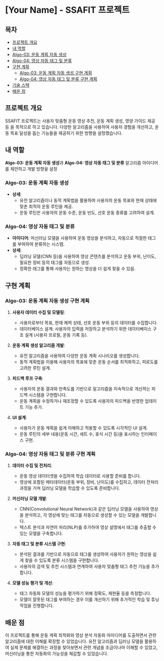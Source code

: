 # [Your Name] - SSAFIT 프로젝트

## 목차
- [프로젝트 개요](#프로젝트-개요)
- [내 역할](#내-역할)
- [Algo-03: 운동 계획 자동 생성](#algo-03-운동-계획-자동-생성)
- [Algo-04: 영상 자동 태그 및 분류](#algo-04-영상-자동-태그-및-분류)
- [구현 계획](#구현-계획)
  - [Algo-03: 운동 계획 자동 생성 구현 계획](#algo-03-운동-계획-자동-생성-구현-계획)
  - [Algo-04: 영상 자동 태그 및 분류 구현 계획](#algo-04-영상-자동-태그-및-분류-구현-계획)
- [기술 스택](#기술-스택)
- [배운 점](#배운-점)

## 프로젝트 개요
SSAFIT 프로젝트는 사용자 맞춤형 운동 영상 추천, 운동 계획 생성, 영양 가이드 제공 등 을 목적으로 하고 있습니다. 다양한 알고리즘을 사용하여 사용자 경험을 개선하고, 운동 목표 달성을 돕는 기능들을 제공하기 위한 방향을 설정했습니다.

## 내 역할
**Algo-03: 운동 계획 자동 생성**과 **Algo-04: 영상 자동 태그 및 분류** 알고리즘 아이디어를 제안하고 개발 방향을 설정

### Algo-03: 운동 계획 자동 생성
- **상세**:
  - 유전 알고리즘이나 동적 계획법을 활용하여 사용자의 운동 목표와 현재 상태에 맞춘 최적의 운동 루틴을 제공.
  - 운동 루틴은 사용자의 운동 수준, 운동 빈도, 선호 운동 종류를 고려하여 설계.

### Algo-04: 영상 자동 태그 및 분류
- **아이디어**: 머신러닝 모델을 사용하여 운동 영상을 분석하고, 자동으로 적절한 태그를 부여하여 분류하는 시스템.
- **상세**:
  - 딥러닝 모델(CNN 등)을 사용하여 영상 콘텐츠를 분석하고 운동 부위, 난이도, 필요한 장비 등의 태그를 자동으로 생성.
  - 정확한 태그를 통해 사용자는 원하는 영상을 더 쉽게 찾을 수 있음.

## 구현 계획

### Algo-03: 운동 계획 자동 생성 구현 계획
1. **사용자 데이터 수집 및 모델링**:
   - 사용자로부터 목표, 현재 체력 상태, 선호 운동 부위 등의 데이터를 수집합니다.
   - 데이터베이스 설계: 사용자의 입력을 저장하고 분석하기 위한 데이터베이스 구조 설계 (사용자 프로필, 운동 기록 등).
   
2. **운동 계획 생성 알고리즘 개발**:
   - 유전 알고리즘을 사용하여 다양한 운동 계획 시나리오를 생성합니다.
   - 동적 계획법을 이용해 사용자의 목표에 맞춘 운동 순서를 최적화하고, 피로도를 고려한 루틴 설계.
   
3. **피드백 루프 구축**:
   - 사용자의 운동 결과와 만족도를 기반으로 알고리즘을 지속적으로 개선하는 피드백 시스템을 구현합니다.
   - 운동 계획을 수정하거나 재조정할 수 있도록 사용자의 피드백을 반영한 업데이트 기능 추가.

4. **UI 설계**:
   - 사용자가 운동 계획을 쉽게 이해하고 적용할 수 있도록 시각적인 UI 설계.
   - 운동 루틴의 세부 내용(운동 시간, 세트 수, 휴식 시간 등)을 표시하는 인터페이스 구현.

### Algo-04: 영상 자동 태그 및 분류 구현 계획
1. **데이터 수집 및 전처리**:
   - 운동 영상 데이터셋을 수집하여 학습 데이터로 사용할 준비를 합니다.
   - 영상에 포함된 메타데이터(운동 부위, 장비, 난이도)를 수집하고, 데이터 전처리 과정을 거쳐 딥러닝 모델을 학습할 수 있도록 준비합니다.
   
2. **머신러닝 모델 개발**:
   - CNN(Convolutional Neural Network)과 같은 딥러닝 모델을 사용하여 영상을 분석하고, 각 영상에 맞는 태그를 자동으로 생성할 수 있는 모델을 개발합니다.
   - 텍스트 분석과 자연어 처리(NLP)를 추가하여 영상 설명에서 태그를 추출할 수 있는 모델을 구축합니다.
   
3. **자동 태그 및 분류 시스템 구현**:
   - 분석된 결과를 기반으로 자동으로 태그를 생성하여 사용자가 원하는 영상을 쉽게 찾을 수 있도록 분류 시스템을 구현합니다.
   - 사용자의 검색 및 추천 시스템과 연계하여 사용자 맞춤형 태그 추천 기능을 추가합니다.

4. **모델 성능 평가 및 개선**:
   - 태그 자동화 모델의 성능을 평가하기 위해 정확도, 재현율 등을 측정합니다.
   - 모델이 잘못된 태그를 부여하는 경우 이를 개선하기 위해 추가적인 학습 및 튜닝 작업을 진행합니다.

## 배운 점
이 프로젝트를 통해 운동 계획 최적화와 영상 분석 자동화 아이디어를 도출하면서 관련 알고리즘에 대한 이해를 확장할 수 있었습니다. 유전 알고리즘과 딥러닝 모델을 활용하여 실제 문제를 해결하는 과정을 찾아보면서 관련 개념을 조금이나마 이해할 수 있었고, 머신러닝을 통한 자동화의 가능성을 체감할 수 있었습니다.
